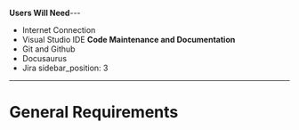 **Users Will Need**---
- Internet Connection
- Visual Studio IDE
**Code Maintenance and Documentation**
- Git and Github
- Docusaurus
- Jira
sidebar_position: 3
---

# General Requirements
